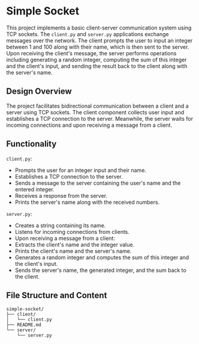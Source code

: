 # Simple Socket
This project implements a basic client-server communication system using TCP sockets. The `client.py` and `server.py` applications exchange messages over the network. The client prompts the user to input an integer between 1 and 100 along with their name, which is then sent to the server. Upon receiving the client's message, the server performs operations including generating a random integer, computing the sum of this integer and the client's input, and sending the result back to the client along with the server's name.

## Design Overview
The project facilitates bidirectional communication between a client and a server using TCP sockets. The client component collects user input and establishes a TCP connection to the server. Meanwhile, the server waits for incoming connections and upon receiving a message from a client.

## Functionality
`client.py`:
- Prompts the user for an integer input and their name.
- Establishes a TCP connection to the server.
- Sends a message to the server containing the user's name and the entered integer.
- Receives a response from the server.
- Prints the server's name along with the received numbers.

`server.py`:
- Creates a string containing its name.
- Listens for incoming connections from clients.
- Upon receiving a message from a client:
- Extracts the client's name and the integer value.
- Prints the client's name and the server's name.
- Generates a random integer and computes the sum of this integer and the client's input.
- Sends the server's name, the generated integer, and the sum back to the client.

## File Structure and Content
```
simple-socket/
├── client/
│   └── client.py
├── README.md
└── server/
    └── server.py
```
